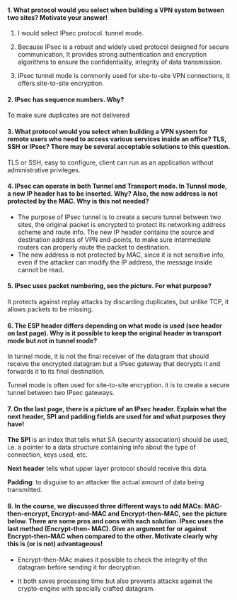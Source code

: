 #### 1. What protocol would you select when building a VPN system between two sites? Motivate your answer!

1. I would select IPsec protocol. tunnel mode.

2. Because IPsec is a robust and widely used protocol designed for secure communication, It provides strong authentication and encryption algorithms to ensure the confidentiality, integrity of data transmission.

3. IPsec tunnel mode is commonly used for site-to-site VPN connections, it offers site-to-site encryption.



#### 2. IPsec has sequence numbers. Why?

To make sure duplicates are not delivered



#### 3. What protocol would you select when building a VPN system for remote users who need to access various services inside an office? TLS, SSH or IPsec? There may be several acceptable solutions to this question.

TLS or SSH, easy to configure, client can run as an application without administrative privileges.



#### 4. IPsec can operate in both Tunnel and Transport mode. In Tunnel mode, a new IP header has to be inserted. Why? Also, the new address is not protected by the MAC. Why is this not needed?

- The purpose of IPsec tunnel is to create a secure tunnel between two sites, the original packet is encrypted to protect its networking address scheme and route info. The new IP header contains the source and destination address of VPN end-points, to make sure intermediate routers can properly route the packet to destination.
- The new address is not protected by MAC, since it is not sensitive info, even if the attacker can modify the IP address, the message inside cannot be read.



#### 5. IPsec uses packet numbering, see the picture. For what purpose?

It protects against replay attacks by discarding duplicates, but unlike TCP, it allows packets to be missing.



#### 6. The ESP header differs depending on what mode is used (see header on last page). Why is it possible to keep the original header in transport mode but not in tunnel mode?

In tunnel mode, it is not the final receiver of the datagram that should receive the encrypted datagram but a IPsec gateway that decrypts it and forwards it to its final destination.

Tunnel mode is often used for site-to-site encryption. it is to create a secure tunnel between two IPsec gateways.



#### 7. On the last page, there is a picture of an IPsec header. Explain what the next header, SPI and padding fields are used for and what purposes they have!

**The SPI** is an index that tells what SA (security association) should be used, i.e. a pointer to a data structure containing info about the type of connection, keys used, etc.

**Next header** tells what upper layer protocol should receive this data.

**Padding**: to disguise to an attacker the actual amount of data being transmitted.



#### 8. In the course, we discussed three different ways to add MACs: MAC-then-encrypt, Encrypt-and-MAC and Encrypt-then-MAC, see the picture below. There are some pros and cons with each solution. IPsec uses the last method (Encrypt-then- MAC). Give an argument for or against Encrypt-then-MAC when compared to the other. Motivate clearly why this is (or is not) advantageous!

- Encrypt-then-MAc makes it possible to check the integrity of the datagram before sending it for decryption.

- It both saves processing time but also prevents attacks against the crypto-engine with specially crafted datagram.

